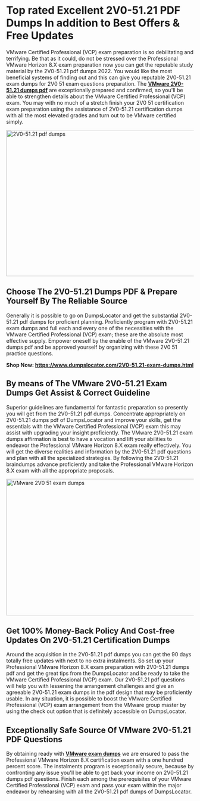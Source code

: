 <h1><strong>Top rated Excellent 2V0-51.21 PDF Dumps In addition to Best Offers &amp; Free Updates</strong></h1>
<p>VMware Certified Professional (VCP) exam preparation is so debilitating and terrifying. Be that as it could, do not be stressed over the Professional VMware Horizon 8.X exam preparation now you can get the reputable study material by the 2V0-51.21 pdf dumps 2022. You would like the most beneficial systems of finding out and this can give you reputable 2V0-51.21 exam dumps for 2V0 51 exam questions preparation. The <strong><a href="https://www.dumpslocator.com/2V0-51.21-exam-dumps.html">VMware 2V0-51.21 dumps pdf</a></strong> are exceptionally prepared and confirmed, so you'll be able to strengthen details about the VMware Certified Professional (VCP) exam. You may with no much of a stretch finish your 2V0 51 certification exam preparation using the assistance of 2V0-51.21 certification dumps with all the most elevated grades and turn out to be VMware certified simply.</p>
<p><img src="https://i.ibb.co/SKhFh8d/Pastel-Purple-Computer-UI-Class-Syllabus-Education-Presentation.png" alt="2V0-51.21 pdf dumps" width="700" height="393" /></p>
<h2><strong>Choose The 2V0-51.21 Dumps PDF &amp; Prepare Yourself By The Reliable Source</strong></h2>
<p>Generally it is possible to go on DumpsLocator and get the substantial 2V0-51.21 pdf dumps for proficient planning. Proficiently program with 2V0-51.21 exam dumps and full each and every one of the necessities with the VMware Certified Professional (VCP) exam; these are the absolute most effective supply. Empower oneself by the enable of the VMware 2V0-51.21 dumps pdf and be approved yourself by organizing with these 2V0 51 practice questions.</p>
<p><strong>Shop Now: <a href="https://www.dumpslocator.com/2V0-51.21-exam-dumps.html">https://www.dumpslocator.com/2V0-51.21-exam-dumps.html</a></strong></p>
<h2><strong>By means of The VMware 2V0-51.21 Exam Dumps Get Assist &amp; Correct Guideline</strong></h2>
<p>Superior guidelines are fundamental for fantastic preparation so presently you will get from the 2V0-51.21 pdf dumps. Concentrate appropriately on 2V0-51.21 dumps pdf of DumpsLocator and improve your skills, get the essentials with the VMware Certified Professional (VCP) exam this may assist with upgrading your insight proficiently. The VMware 2V0-51.21 exam dumps affirmation is best to have a vocation and lift your abilities to endeavor the Professional VMware Horizon 8.X exam really effectively. You will get the diverse realities and information by the 2V0-51.21 pdf questions and plan with all the specialized strategies. By following the 2V0-51.21 braindumps advance proficiently and take the Professional VMware Horizon 8.X exam with all the appropriate proposals.</p>
<p><a href="https://www.dumpslocator.com/2V0-51.21-exam-dumps.html"><img src="https://i.ibb.co/NtZbgjG/Blue-and-White-Medical-Dental-Clinic-Facebook-Ad.png" alt="VMware 2V0 51 exam dumps" width="700" height="367" /></a></p>
<h2><strong>Get 100% Money-Back Policy And Cost-free Updates On 2V0-51.21 Certification Dumps</strong></h2>
<p>Around the acquisition in the 2V0-51.21 pdf dumps you can get the 90 days totally free updates with next to no extra instalments. So set up your Professional VMware Horizon 8.X exam preparation with 2V0-51.21 dumps pdf and get the great tips from the DumpsLocator and be ready to take the VMware Certified Professional (VCP) exam. Our 2V0-51.21 pdf questions will help you with lessening the arrangement challenges and give an agreeable 2V0-51.21 exam dumps in the pdf design that may be proficiently usable. In any situation, it is possible to boost the VMware Certified Professional (VCP) exam arrangement from the VMware group master by using the check out option that is definitely accessible on DumpsLocator.</p>
<h2><strong>Exceptionally Safe Source Of VMware 2V0-51.21 PDF Questions</strong></h2>
<p>By obtaining ready with <strong><a href="https://www.dumpslocator.com/vmware-exams.html">VMware exam dumps</a></strong> we are ensured to pass the Professional VMware Horizon 8.X certification exam with a one hundred percent score. The instalments program is exceptionally secure, because by confronting any issue you'll be able to get back your income on 2V0-51.21 dumps pdf questions. Finish each among the prerequisites of your VMware Certified Professional (VCP) exam and pass your exam within the major endeavor by rehearsing with all the 2V0-51.21 pdf dumps of DumpsLocator.</p>

